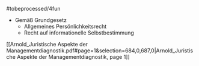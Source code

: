 #tobeprocessed/4fun
- Gemäß Grundgesetz
	- Allgemeines Persönlichkeitsrecht
	- Recht auf informationelle Selbstbestimmung

[[Arnold_Juristische Aspekte der Managementdiagnostik.pdf#page=1&selection=684,0,687,0|Arnold_Juristische Aspekte der Managementdiagnostik, page 1]]
